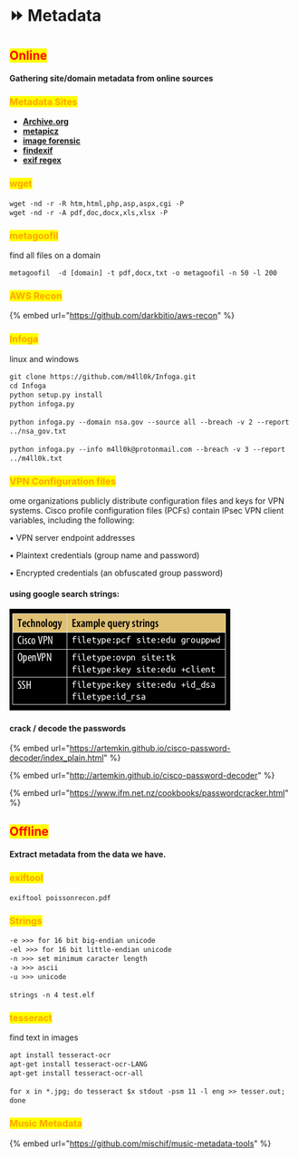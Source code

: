 # ⏩ Metadata

## <mark style="color:red;">Online</mark>

#### Gathering site/domain metadata from online sources

### <mark style="color:orange;">Metadata Sites</mark>

* [**Archive.org**](https://archive.org)&#x20;
* [**metapicz**](http://metapicz.com/#landing)&#x20;
* [**image forensic**](http://www.imageforensic.org)&#x20;
* [**findexif**](http://findexif.com)&#x20;
* [**exif regex**](http://exif.regex.info/exif.cgi)

### <mark style="color:orange;">wget</mark>

```
wget -nd -r -R htm,html,php,asp,aspx,cgi -P
wget -nd -r -A pdf,doc,docx,xls,xlsx -P
```

### <mark style="color:orange;">metagoofil</mark>

find all files on a domain

```
metagoofil  -d [domain] -t pdf,docx,txt -o metagoofil -n 50 -l 200
```

### <mark style="color:orange;">AWS Recon</mark>

{% embed url="https://github.com/darkbitio/aws-recon" %}

### <mark style="color:orange;">Infoga</mark>

linux and windows

```
git clone https://github.com/m4ll0k/Infoga.git
cd Infoga
python setup.py install
python infoga.py

python infoga.py --domain nsa.gov --source all --breach -v 2 --report ../nsa_gov.txt

python infoga.py --info m4ll0k@protonmail.com --breach -v 3 --report ../m4ll0k.txt
```

### <mark style="color:orange;">VPN Configuration files</mark>

ome organizations publicly distribute configuration files and keys for VPN systems. Cisco profile configuration files (PCFs) contain IPsec VPN client variables, including the following:

• VPN server endpoint addresses

• Plaintext credentials (group name and password)

• Encrypted credentials (an obfuscated group password)

#### using google search strings:

![](<../../.gitbook/assets/image (278) (1) (1) (1) (1) (1).png>)

#### crack / decode the passwords

{% embed url="https://artemkin.github.io/cisco-password-decoder/index_plain.html" %}

{% embed url="http://artemkin.github.io/cisco-password-decoder" %}

{% embed url="https://www.ifm.net.nz/cookbooks/passwordcracker.html" %}

## <mark style="color:red;">Offline</mark>

#### Extract metadata from the data we have.

### <mark style="color:orange;">exiftool</mark>

```
exiftool poissonrecon.pdf
```

### <mark style="color:orange;">Strings</mark>

```
-e >>> for 16 bit big-endian unicode
-el >>> for 16 bit little-endian unicode
-n >>> set minimum caracter length
-a >>> ascii
-u >>> unicode

strings -n 4 test.elf
```

### <mark style="color:orange;">tesseract</mark>

find text in images

```
apt install tesseract-ocr
apt-get install tesseract-ocr-LANG
apt-get install tesseract-ocr-all

for x in *.jpg; do tesseract $x stdout -psm 11 -l eng >> tesser.out; done
```

### <mark style="color:orange;">Music Metadata</mark>

{% embed url="https://github.com/mischif/music-metadata-tools" %}
